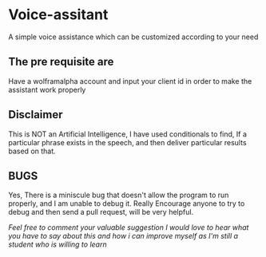 # Voice-assitant
A simple voice assistance which can be customized according to your need 


## The pre requisite are 
Have a wolframalpha account and input your client id in order to make the assistant work properly 

## Disclaimer
This is NOT an Artificial Intelligence, I have used conditionals to find, If a particular phrase exists in the speech, and then deliver particular results based on that.

## BUGS
Yes, There is a miniscule bug that doesn't allow the program to run properly, and I am unable to debug it. Really Encourage anyone to try to debug and then send a pull request, will be very helpful.

*Feel free to comment your valuable suggestion I would love to hear what you have to say about this and how i can improve myself as I'm still a student who is willing to learn*
